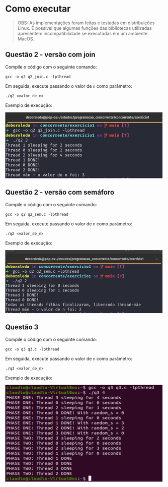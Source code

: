 # Como executar

> OBS: As implementações foram feitas e testadas em distribuições Linux. É possível que algumas funções das bibliotecas utilizadas apresentem incompatibilidade se executadas em um ambiente MacOS.

## Questão 2 - versão com join

Compile o código com o seguinte comando:

```shell
gcc -o q2 q2_join.c -lpthread
```

Em seguida, execute passando o valor de `n` como parâmetro:

```shell
./q2 <valor_de_n>
```

Exemplo de execução:

<img src="./img/q2_join.png" width="500"/>

## Questão 2 - versão com semáforo

Compile o código com o seguinte comando:

```shell
gcc -o q2 q2_sem.c -lpthread
```

Em seguida, execute passando o valor de `n` como parâmetro:

```shell
./q2 <valor_de_n>
```

Exemplo de execução:

<img src="./img/q2_sem.png" width="500"/>

## Questão 3

Compile o código com o seguinte comando:

```shell
gcc -o q3 q3.c -lpthread
```

Em seguida, execute passando o valor de `n` como parâmetro:

```shell
./q3 <valor_de_n>
```

Exemplo de execução:

<img src="./img/q3.png" width="500"/>
